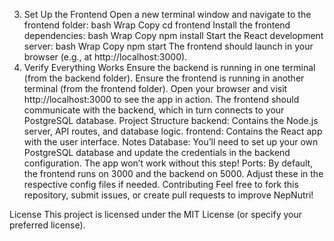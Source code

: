 3. Set Up the Frontend
Open a new terminal window and navigate to the frontend folder:
bash
Wrap
Copy
cd frontend
Install the frontend dependencies:
bash
Wrap
Copy
npm install
Start the React development server:
bash
Wrap
Copy
npm start
The frontend should launch in your browser (e.g., at http://localhost:3000).
4. Verify Everything Works
Ensure the backend is running in one terminal (from the backend folder).
Ensure the frontend is running in another terminal (from the frontend folder).
Open your browser and visit http://localhost:3000 to see the app in action.
The frontend should communicate with the backend, which in turn connects to your PostgreSQL database.
Project Structure
backend: Contains the Node.js server, API routes, and database logic.
frontend: Contains the React app with the user interface.
Notes
Database: You’ll need to set up your own PostgreSQL database and update the credentials in the backend configuration. The app won’t work without this step!
Ports: By default, the frontend runs on 3000 and the backend on 5000. Adjust these in the respective config files if needed.
Contributing
Feel free to fork this repository, submit issues, or create pull requests to improve NepNutri!

License
This project is licensed under the MIT License (or specify your preferred license).

